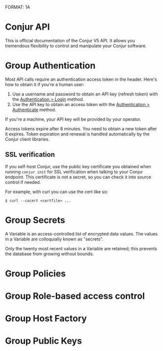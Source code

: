 FORMAT: 1A

# Conjur API

This is official documentation of the Conjur V5 API. It allows you tremendous flexibility to control and manipulate your Conjur software.

# Group Authentication

Most API calls require an authentication access token in the header. Here's how to obtain it if you're a human user:

1. Use a username and password to obtain an API key (refresh token) with the [Authentication > Login](#authentication-login-get) method.
2. Use the API key to obtain an access token with the [Authentication > Authenticate](#authentication-authenticate-post) method.

If you're a machine, your API key will be provided by your operator.

Access tokens expire after 8 minutes. You need to obtain a new token after it expires.
Token expiration and renewal is handled automatically by the
Conjur client libraries.

## SSL verification

If you self-host Conjur, use the public key certificate you obtained when running `conjur init` for SSL verification when talking to your Conjur endpoint.
This certificate is not a secret, so you can check it into source control if needed.

For example, with curl you can use the cert like so:

```
$ curl --cacert <certfile> ...
```

<!-- include(login.md) -->

<!-- include(authenticate.md) -->

<!-- include(update_password.md) -->

<!-- include(rotate_api_key.md) -->

# Group Secrets

A Variable is an access-controlled list of encrypted data values. The values in a Variable are colloquially known as "secrets".

Only the twenty most recent values in a Variable are retained; this prevents the database from growing without bounds.

<!-- include(add_secret.md) -->

<!-- include(retrieve_secret.md) -->

<!-- include(batch_retrieval.md) -->

# Group Policies

<!-- include(replace_policy.md) -->

<!-- include(append_policy.md) -->

<!-- include(update_policy.md) -->

# Group Role-based access control

<!-- include(show_role.md) -->

<!-- include(list_role_members.md) -->

<!-- include(list_resources.md) -->

<!-- include(show_resource.md) -->

<!-- include(show_permitted_roles.md) -->

<!-- include(check_permission.md) -->

# Group Host Factory

<!-- include(host_factory_create_tokens.md) -->

<!-- include(host_factory_revoke_token.md) -->

<!-- include(host_factory_create_host.md) -->

# Group Public Keys

<!-- include(show_public_keys.md) -->
